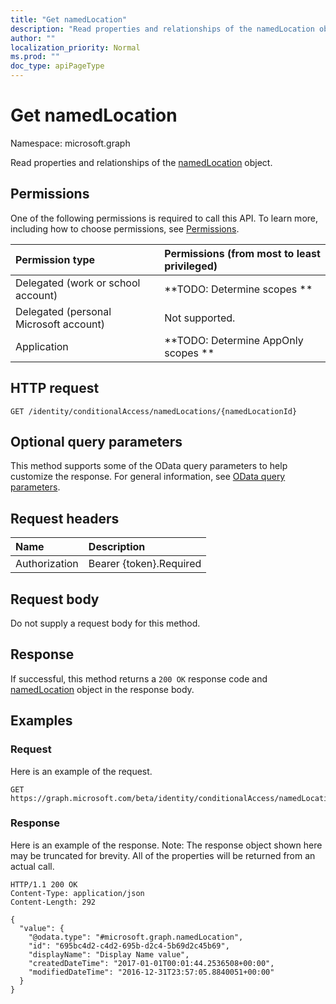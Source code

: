 ```yaml
---
title: "Get namedLocation"
description: "Read properties and relationships of the namedLocation object."
author: ""
localization_priority: Normal
ms.prod: ""
doc_type: apiPageType
---
```


# Get namedLocation

Namespace: microsoft.graph

Read properties and relationships of the [namedLocation](../resources/namedlocation.md) object.

## Permissions
One of the following permissions is required to call this API. To learn more, including how to choose permissions, see [Permissions](/concepts/permissions-reference.md).

|Permission type|Permissions (from most to least privileged)|
|:---|:---|
|Delegated (work or school account)|**TODO: Determine scopes **|
|Delegated (personal Microsoft account)|Not supported.|
|Application|**TODO: Determine AppOnly scopes **|

## HTTP request
<!-- {
  "blockType": "ignored"
}
-->
``` http
GET /identity/conditionalAccess/namedLocations/{namedLocationId}
```

## Optional query parameters
This method supports some of the OData query parameters to help customize the response. For general information, see [OData query parameters](/graph/query-parameters).

## Request headers
|Name|Description|
|:---|:---|
|Authorization|Bearer {token}.Required|

## Request body
Do not supply a request body for this method.

## Response
If successful, this method returns a `200 OK` response code and [namedLocation](../resources/namedlocation.md) object in the response body.

## Examples

### Request
Here is an example of the request.
<!-- {
  "blockType": "request",
  "name": "get_namedlocation"
}
-->
``` http
GET https://graph.microsoft.com/beta/identity/conditionalAccess/namedLocations/{namedLocationId}
```

### Response
Here is an example of the response. Note: The response object shown here may be truncated for brevity. All of the properties will be returned from an actual call.
<!-- {
  "blockType": "response",
  "truncated": true,
  "@odata.type": "microsoft.graph.namedLocation"
}
-->
``` http
HTTP/1.1 200 OK
Content-Type: application/json
Content-Length: 292

{
  "value": {
    "@odata.type": "#microsoft.graph.namedLocation",
    "id": "695bc4d2-c4d2-695b-d2c4-5b69d2c45b69",
    "displayName": "Display Name value",
    "createdDateTime": "2017-01-01T00:01:44.2536508+00:00",
    "modifiedDateTime": "2016-12-31T23:57:05.8840051+00:00"
  }
}
```

